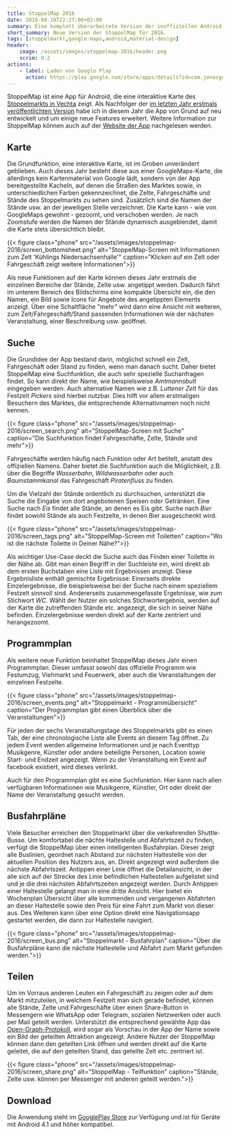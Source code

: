 ```yaml
---
title: StoppelMap 2016
date: 2016-08-10T22:27:00+02:00
summary: Eine komplett überarbeitete Version der inoffiziellen Android-App für den Stoppelmarkt in Vechta.
short_summary: Neue Version der StoppelMap für 2016.
tags: [stoppelmarkt,google-maps,android,material-design]
header:
    image: /assets/images/stoppelmap-2016/header.png
    scrim: 0.2
actions:
    - label: Laden von Google Play
      action: https://play.google.com/store/apps/details?id=com.jonasgerdes.stoppelmap
---
```


StoppelMap ist eine App für Android, die eine interaktive Karte des [Stoppelmarkts in Vechta](http://www.stoppelmarkt.de/) zeigt. Als Nachfolger der [im letzten Jahr erstmals veröffentlichten Version](/StoppelMap) habe ich in diesem Jahr die App von Grund auf neu entwickelt und um einige neue Features erweitert. Weitere Information zur StoppelMap können auch auf der [Website der App](https://stoppelmap.de) nachgelesen werden.

## Karte

Die Grundfunktion, eine interaktive Karte, ist im Groben unverändert geblieben. Auch dieses Jahr besteht diese aus einer GoogleMaps-Karte, die allerdings kein Kartenmaterial von Google lädt, sondern von der App bereitgestellte Kacheln, auf denen die Straßen des Marktes sowie, in unterschiedlichen Farben gekennzeichnet, die Zelte, Fahrgeschäfte und Stände des Stoppelmarkts zu sehen sind. Zusätzlich sind die Namen der Stände usw. an der jeweiligen Stelle verzeichnet. Die Karte kann - wie von GoogleMaps gewohnt - gezoomt, und verschoben werden. Je nach Zoomstufe werden die Namen der Stände dynamisch ausgeblendet, damit die Karte stets übersichtlich bleibt.

{{< figure class="phone" src="/assets/images/stoppelmap-2016/screen_bottomsheet.png" alt="StoppelMap-Screen mit Informationen zum Zelt 'Kühlings Niedersachsenhalle'" caption="Klicken auf ein Zelt oder Fahrgeschäft zeigt weitere Informationen">}}

Als neue Funktionen auf der Karte können dieses Jahr erstmals die einzelnen Bereiche der Stände, Zelte usw. angetippt werden. Dadurch fährt im unterem Bereich des Bildschirms eine kompakte Übersicht ein, die den Namen, ein Bild sowie Icons für Angebote des angetippten Elements anzeigt. Über eine Schaltfläche "mehr" wird dann eine Ansicht mit weiteren, zum Zelt/Fahrgeschäft/Stand passenden Informationen wie der nächsten Veranstaltung, einer Beschreibung usw. geöffnet.

## Suche

Die Grundidee der App bestand darin, möglichst schnell ein Zelt, Fahrgeschäft oder Stand zu finden, wenn man danach sucht. Daher bietet StoppelMap eine Suchfunktion, die auch sehr spezielle Suchanfragen findet. So kann direkt der Name, wie beispielsweise _Amtmannsbult_ eingegeben werden. Auch alternative Namen wie z.B. _Luttener Zelt_ für das Festzelt _Pickers_ sind hierbei nutzbar. Dies hilft vor allem erstmaligen Besuchern des Marktes, die entsprechende Alternativnamen noch nicht kennen.

{{< figure class="phone" src="/assets/images/stoppelmap-2016/screen_search.png" alt="StoppelMap-Screen mit Suche" caption="Die Suchfunktion findet Fahrgeschäfte, Zelte, Stände und mehr">}}

Fahrgeschäfte werden häufig nach Funktion oder Art betitelt, anstatt des offiziellen Namens. Daher bietet die Suchfunktion auch die Möglichkeit, z.B. über die Begriffe _Wasserbahn_, _Wildwasserbahn_ oder auch _Baumstammkanal_ das Fahrgeschäft _Piratenfluss_ zu finden.

Um die Vielzahl der Stände ordentlich zu durchsuchen, unterstützt die Suche die Eingabe von dort angebotenen Speisen oder Getränken. Eine Suche nach _Eis_ findet alle Stände, an denen es Eis gibt. Suche nach _Bier_ findet sowohl Stände als auch Festzelte, in denen Bier ausgeschenkt wird.

{{< figure class="phone" src="/assets/images/stoppelmap-2016/screen_tags.png" alt="StoppelMap-Screen mit Toiletten" caption="Wo ist die nächste Toilette in Deiner Nähe?">}}

Als wichtiger Use-Case deckt die Suche auch das Finden einer Toilette in der Nähe ab. Gibt man einen Begriff in der Suchleiste ein, wird direkt ab dem ersten Buchstaben eine Liste mit Ergebnissen anzeigt. Diese Ergebnisliste enthält gemischte Ergebnisse: Einerseits direkte Einzelergebnisse, die beispielsweise bei der Suche nach einem speziellem Festzelt sinnvoll sind. Andererseits zusammengefasste Ergebnisse, wie zum Stichwort _WC_. Wählt der Nutzer ein solches Stichwortergebnis, werden auf der Karte die zutreffenden Stände etc. angezeigt, die sich in seiner Nähe befinden. Einzelergebnisse werden direkt auf der Karte zentriert und herangezoomt.

## Programmplan
Als weitere neue Funktion beinhaltet StoppelMap dieses Jahr einen Programmplan. Dieser umfasst sowohl das offizielle Programm wie Festumzug, Viehmarkt und Feuerwerk, aber auch die Veranstaltungen der einzelnen Festzelte.

{{< figure class="phone" src="/assets/images/stoppelmap-2016/screen_events.png" alt="Stoppelmarkt - Programmübersicht" caption="Der Programmplan gibt einen Überblick über die Veranstaltungen">}}

Für jeden der sechs Veranstaltungstage des Stoppelmarkts gibt es einen Tab, der eine chronologische Liste alle Events an diesem  Tag öffnet. Zu jedem Event werden allgemeine Informationen und je nach Eventtyp Musikgenre, Künstler oder andere beteiligte Personen, Location sowie Start- und Endzeit angezeigt. Wenn zu der Veranstaltung ein Event auf facebook existiert, wird dieses verlinkt.

Auch für den Programmplan gibt es eine Suchfunktion. Hier kann nach allen verfügbaren Informationen wie Musikgenre, Künstler, Ort oder direkt der Name der Veranstaltung gesucht werden.

## Busfahrpläne

Viele Besucher erreichen den Stoppelmarkt über die verkehrenden Shuttle-Busse. Um komfortabel die nächte Haltestelle und Abfahrtszeit zu finden, verfügt die StoppelMap über einen intelligenten Busfahrplan. Dieser zeigt alle Buslinien, geordnet nach Abstand zur nächsten Haltestelle von der aktuellen Position des Nutzers aus, an. Direkt angezeigt wird außerdem die nächste Abfahrtszeit. Antippen einer Linie öffnet die Detailansicht, in der alle sich auf der Strecke des Linie befindlichen Haltestellen aufgelistet sind und je die drei nächsten Abfahrtszeiten angezeigt werden. Durch Antippen einer Haltestelle gelangt man in eine dritte Ansicht. Hier bietet ein Wochenplan Übersicht über alle kommenden und vergangenen Abfahrten an dieser Haltestelle sowie den Preis für eine Fahrt zum Markt von dieser aus. Des Weiteren kann über eine Option direkt eine Navigationsapp gestartet werden, die dann zur Haltestelle navigiert.

{{< figure class="phone" src="/assets/images/stoppelmap-2016/screen_bus.png" alt="Stoppelmarkt - Busfahrplan" caption="Über die Busfahrpläne kann die nächste Haltestelle und Abfahrt zum Markt gefunden werden.">}}

## Teilen

Um im Vorraus anderen Leuten ein Fahrgeschäft zu zeigen oder auf dem Markt mitzuteilen, in welchem Festzelt man sich gerade befindet, können alle Stände, Zelte und Fahrgeschäfte über einen Share-Button in Messengern wie WhatsApp oder Telegram, sozialen Netzwerken oder auch per Mail geteilt werden. Unterstützt die entsprechend gewählte App das [Open-Graph-Protokoll](http://ogp.me/), wird sogar als Vorschau in der App der Name sowie ein Bild der geteilten Attraktion angezeigt. Andere Nutzer der StoppelMap können dann den geteilten Link öffnen und werden direkt auf die Karte geleitet, die auf den geteilten Stand, das geteilte Zelt etc. zentriert ist.


{{< figure class="phone" src="/assets/images/stoppelmap-2016/screen_share.png" alt="StoppelMap - Teilfunktion" caption="Stände, Zelte usw. können per Messenger mit anderen geteilt werden.">}}

## Download
Die Anwendung steht im [GooglePlay Store](https://play.google.com/store/apps/details?id=com.jonasgerdes.stoppelmap) zur Verfügung und ist für Geräte mit Android 4.1 und höher kompatibel.


